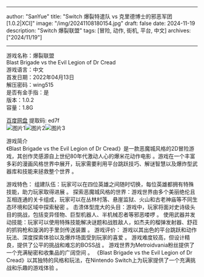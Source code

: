 
---
author: "SanYue"
title: "Switch 爆裂特遣队 vs 克里德博士的邪恶军团[1.0.2|XCI]"
image: "/img/20241108180154.jpg"
draft: false
date: 2024-11-19
description: "Switch 爆裂联盟"
tags: [冒险, 动作, 街机, 平台, 中文]
archives: ["2024/11/19"]

---

游戏名称：爆裂联盟   
Blast Brigade vs the Evil Legion of Dr Cread    
游戏语言：中文  
首发日期：2022年04月13日  
解压密码：wing515  
是否有金手指：是  
版本：1.0.2   
容量：1.8G

[百度网盘](https//pan.baidu.com/s/146yzDNgpHaA6blcsAZZUPg) 提取码: ed7f  
![图片1](/img/6628455.jpg)![图片2](/img/bffbcd2.jpg)![图片3](/img/7b1d63.jpg)  

游戏简介  
《Blast Brigade vs the Evil Legion of Dr Cread》是一款恶魔城风格的2D冒险游戏，其创作灵感源自上世纪80年代激动人心的爆米花动作电影
。游戏在一个丰富多彩的漫画风格世界中展开，玩家需要利用平台跳跃技巧、解谜智慧以及爆炸型武器库和技能来拯救整个世界
。

游戏特色：
组建队伍：玩家可以在四位英雄之间随时切换，每位英雄都拥有特殊技能，助力玩家取得进展
。
探索恶魔城风格的世界：游戏世界由多个美丽绝伦且互相连通的关卡组成，玩家可以在丛林村落、悬崖监狱、火山和古老神庙等不同生态环境和区域中探索秘密
。
击溃体型庞大的头目：游戏中，玩家将面对史诗级头目的挑战，包括变异怪物、巨型机器人、半机械忍者等邪恶喽啰
。
使用武器并发动技能：玩家可以使用特殊技能解决谜题和战胜敌人，如杰夫的榴弹发射器、舒菈的抓钩枪和漩涡的手里剑传送装置
。
游戏评价：
游戏以其出色的平台跳跃和动作玩法、深度探索体验以及爆炸场面受到玩家的喜爱
。
游戏难度较高，但设计精良，提供了公平的挑战和难忘的BOSS战
。
游戏世界为Metroidvania粉丝提供了一个充满秘密和收集品的广阔空间
。
《Blast Brigade vs the Evil Legion of Dr Cread》以其独特的风格和玩法，在Nintendo Switch上为玩家提供了一个充满挑战和乐趣的游戏体验
。
